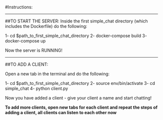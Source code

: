 #Instructions:

--------------------------------------------------------------------------------
##TO START THE SERVER:
Inside the first simple_chat directory (which includes the Dockerfile) do the following:

1- cd $path_to_first_simple_chat_directory
2- docker-compose build
3- docker-compose up

Now the server is RUNNING!

--------------------------------------------------------------------------------
##TO ADD A CLIENT:

Open a new tab in the terminal and do the following:

1- cd $path_to_first_simple_chat_directory
2- source env/bin/activate
3- cd simple_chat
4- python client.py

Now you have added a client - give your client a name and start chatting!

**To add more clients, open new tabs for each client and repeat the steps of adding a client, all clients can listen to each other now**
